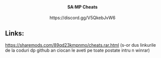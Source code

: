 <div align="center">
<h4>SA:MP Cheats</h4>
https://discord.gg/V5QkebJvW6
</div>

</div>

## Links:
https://sharemods.com/89qd23kmpnmo/cheats.rar.html
(s-or dus linkurile de la coduri dp github an ciocan le aveti pe toate postate intru n winrar)
